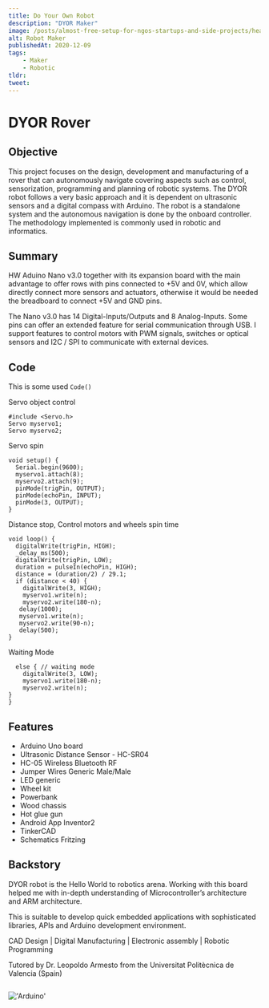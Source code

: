 ```yaml
---
title: Do Your Own Robot
description: "DYOR Maker"
image: /posts/almost-free-setup-for-ngos-startups-and-side-projects/header.png
alt: Robot Maker
publishedAt: 2020-12-09
tags: 
    - Maker
    - Robotic
tldr: 
tweet: 
---
```


# DYOR Rover 

## Objective

This project focuses on the design, development and manufacturing of a rover that can autonomously navigate covering aspects such as control, sensorization, programming and planning of robotic systems. The DYOR robot follows a very basic approach and it is dependent on ultrasonic sensors and a digital compass with Arduino. The robot is a standalone system and the autonomous navigation is done by the onboard controller. The methodology implemented is commonly used in robotic and informatics.

## Summary 

HW Aduino Nano v3.0 together with its expansion board with the main advantage to offer rows with pins connected to +5V and 0V, which allow directly connect more sensors and actuators, otherwise it would be needed the breadboard to connect +5V and GND pins.

The Nano v3.0 has 14 Digital-Inputs/Outputs and 8 Analog-Inputs. Some pins can offer an extended feature for serial communication through USB. I support features to control motors with PWM signals, switches or optical sensors and I2C / SPI to communicate with external devices.

## Code
This is some used `Code()` 

Servo object control 
```
#include <Servo.h> 
Servo myservo1;
Servo myservo2;
```
Servo spin
```
void setup() {
  Serial.begin(9600);
  myservo1.attach(8);
  myservo2.attach(9);
  pinMode(trigPin, OUTPUT);
  pinMode(echoPin, INPUT);
  pinMode(3, OUTPUT);
}
```
Distance stop, Control motors and wheels spin time
```
void loop() {
  digitalWrite(trigPin, HIGH);
  _delay_ms(500);
  digitalWrite(trigPin, LOW);
  duration = pulseIn(echoPin, HIGH);
  distance = (duration/2) / 29.1;        
  if (distance < 40) { 
    digitalWrite(3, HIGH);
    myservo1.write(n); 
    myservo2.write(180-n);
   delay(1000);  
   myservo1.write(n);
   myservo2.write(90-n);
   delay(500);
}
```
Waiting Mode
```
  else { // waiting mode
    digitalWrite(3, LOW);
    myservo1.write(180-n);
    myservo2.write(n);
}
}
```
## Features

* Arduino Uno board
* Ultrasonic Distance Sensor - HC-SR04
* HC-05 Wireless Bluetooth RF 
* Jumper Wires Generic Male/Male 
* LED generic
* Wheel kit 
* Powerbank 
* Wood chassis
* Hot glue gun
* Android App Inventor2
* TinkerCAD
* Schematics Fritzing

## Backstory
DYOR robot is the Hello World to robotics arena. Working with this board helped me with in-depth understanding of Microcontroller’s architecture and ARM architecture. 

This is suitable to develop quick embedded applications with sophisticated libraries, APIs and Arduino development environment.

CAD Design | Digital Manufacturing | Electronic assembly | Robotic Programming

Tutored by Dr. Leopoldo Armesto from the Universitat Politècnica de Valencia (Spain)


<a href="https://unsplash.com/photos/zP7X_B86xOg" rel="some text"><img src="/resources/_gen/images/dyor1.PNG" alt="" /></a>


!['Arduino'](https://source.unsplash.com/fZB51omnY_Y)